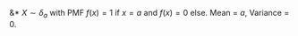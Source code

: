 &*
$X \sim \delta_a$ with PMF $f(x) = 1$ if $x = a$ and $f(x) = 0$ else.
Mean = $a$, Variance = $0$.
<!--SR:!2023-05-09,2,170-->